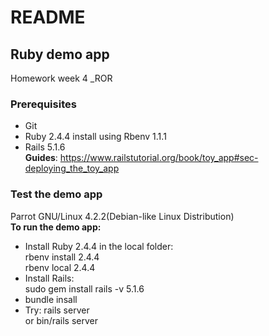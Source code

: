 # README
## Ruby demo app  
Homework week 4 _ROR  

### Prerequisites  
- Git 
- Ruby 2.4.4
  install using Rbenv 1.1.1
- Rails 5.1.6  
**Guides**: https://www.railstutorial.org/book/toy_app#sec-deploying_the_toy_app 

### Test the demo app
 Parrot GNU/Linux 4.2.2(Debian-like Linux Distribution)  
__To run the demo app:__  
- Install Ruby 2.4.4 in the local folder:  
  rbenv install 2.4.4  
  rbenv local 2.4.4  
- Install Rails:  
  sudo gem install rails -v 5.1.6  
- bundle insall  
- Try: rails server  
    or bin/rails server  

